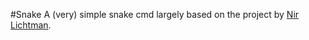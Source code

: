 #Snake
A (very) simple snake cmd largely based on the project by [Nir Lichtman](https://www.youtube.com/watch?v=SFtWBVMdAOA).
